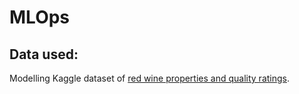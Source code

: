 # MLOps
## Data used:
Modelling Kaggle dataset of [red wine properties and quality ratings](https://www.kaggle.com/uciml/red-wine-quality-cortez-et-al-2009). 

